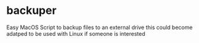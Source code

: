 # backuper
Easy MacOS Script to backup files to an external drive
this could become adatped to be used with Linux if someone is interested
